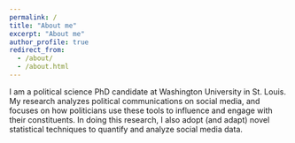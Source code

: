 ```yaml
---
permalink: /
title: "About me"
excerpt: "About me"
author_profile: true
redirect_from: 
  - /about/
  - /about.html
---
```


I am a political science PhD candidate at Washington University in St. Louis. My research analyzes political communications on social media, and focuses on how politicians use these tools to influence and engage with their constituents. In doing this research, I also adopt (and adapt) novel statistical techniques to quantify and analyze social media data.
